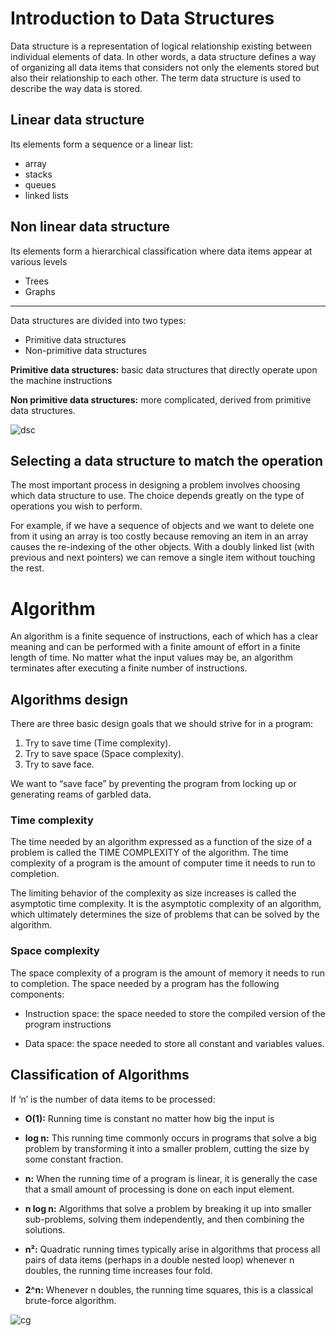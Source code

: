 # Introduction to Data Structures

Data structure is a representation of logical relationship existing between individual elements of data. In other words, a data structure defines a way of organizing all data items that considers not only the elements stored but also their relationship to each other. The term data structure is used to describe the way data is stored.

## Linear data structure

Its elements form a sequence or a linear list:

-   array
-   stacks
-   queues
-   linked lists

## Non linear data structure

Its elements form a hierarchical classification where data items appear at various levels

-   Trees
-   Graphs

<hr>

Data structures are divided into two types:

-   Primitive data structures
-   Non-primitive data structures

**Primitive data structures:** basic data structures that directly operate upon the machine instructions

**Non primitive data structures:** more complicated, derived from primitive data structures.

![dsc](./assets/dsc.png)

## Selecting a data structure to match the operation

The most important process in designing a problem involves choosing which data structure to use. The choice depends greatly on the type of operations you wish to perform.

For example, if we have a sequence of objects and we want to delete one from it using an array is too costly because removing an item in an array causes the re-indexing of the other objects. With a doubly linked list (with previous and next pointers) we can remove a single item without touching the rest.

# Algorithm

An algorithm is a finite sequence of instructions, each of which has a clear meaning and can be performed with a finite amount of effort in a finite length of time. No matter what the input values may be, an algorithm terminates after executing a finite number of instructions.

## Algorithms design

There are three basic design goals that we should strive for in a program:

1. Try to save time (Time complexity).
2. Try to save space (Space complexity).
3. Try to save face.

We want to “save face” by preventing the program from locking up or generating reams of garbled data.

### Time complexity

The time needed by an algorithm expressed as a function of the size of a problem is called the TIME COMPLEXITY of the algorithm. The time complexity of a program is the amount of computer time it needs to run to completion.

The limiting behavior of the complexity as size increases is called the asymptotic time complexity. It is the asymptotic complexity of an algorithm, which ultimately determines the size of problems that can be solved by the algorithm.

### Space complexity

The space complexity of a program is the amount of memory it needs to run to completion. The space needed by a program has the following components:

-   Instruction space: the space needed to store the compiled version of the program instructions

-   Data space: the space needed to store all constant and variables values.

## Classification of Algorithms

If ‘n’ is the number of data items to be processed:

-   **O(1):** Running time is constant no matter how big the input is

-   **log n:** This running time commonly occurs in programs that solve a big problem by transforming it into a smaller problem, cutting the size by some constant fraction.

-   **n:** When the running time of a program is linear, it is generally the case that a small amount of processing is done on each input element.

-   **n log n:** Algorithms that solve a problem by breaking it up into smaller sub-problems, solving them independently, and then combining the solutions.

-   **n²:** Quadratic running times typically arise in algorithms that process all pairs of data items (perhaps in a double nested loop) whenever n doubles, the running time increases four fold.

-   **2^n:** Whenever n doubles, the running time squares, this is a classical brute-force algorithm.

![cg](./assets/cg.png)
